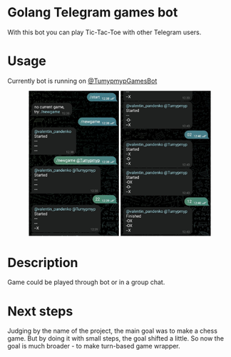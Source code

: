 
# Golang Telegram games bot

With this bot you can play Tic-Tac-Toe with other Telegram users.


# Usage
Currently bot is running on [@TumypmypGamesBot][bot]
<p align="middle">
  <img src=files/usage1.jpg width="40%" />
  <img src=files/usage2.jpg width="40%" /> 
</p>

# Description

Game could be played through bot or in a group chat.


# Next steps

Judging by the name of the project, the main goal was to make a chess game. But by doing it with small steps, the goal shifted a little. So now the goal is much broader - to make turn-based game wrapper.



[bot]: https://t.me/TumypmypGamesBot
<!-- 
To start a server with docker on your machine run 
```
docker compose up
``` -->